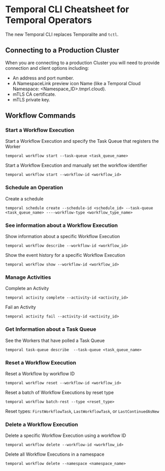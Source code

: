 # Temporal CLI Cheatsheet for Temporal Operators 

The new Temporal CLI replaces Temporalite and `tctl`. 

## Connecting to a Production Cluster 
 
When you are connecting to a production Cluster you will need to provide connection and client options including:

* An address and port number.
* A NamespaceLink preview icon Name (like a Temporal Cloud Namespace: <Namespace_ID>.tmprl.cloud).
* mTLS CA certificate.
* mTLS private key.

## Workflow Commands

### Start a Workflow Execution 

Start a Workflow Execution and specify the Task Queue that registers the Worker 

```command
temporal workflow start --task-queue <task_queue_name>
```

Start a Workflow Execution and manually set the workflow identifier

```command
temporal workflow start --workflow-id <workflow_id>
```

### Schedule an Operation

Create a schedule

```command
temporal schedule create --schedule-id <schedule_id> --task-queue <task_queue_name> ----workflow-type <workflow_type_name>
``` 

### See information about a Workflow Execution

Show information about a specific Workflow Execution 

```command
temporal workflow describe --workflow-id <workflow_id>
```

Show the event history for a specific Workflow Execution

```command
temporal workflow show --workflow-id <workflow_id>
```

### Manage Activities 

Complete an Activity 

```command
temporal activity complete --activity-id <activity_id>
```

Fail an Activity 

```command
temporal activity fail --activity-id <activity_id>
```

### Get Information about a Task Queue

See the Workers that have polled a Task Queue 

```command 
temporal task-queue describe  --task-queue <task_queue_name>
```

### Reset a Workflow Execution

Reset a Workflow by workflow ID 

```command
temporal workflow reset --workflow-id <workflow_id>
```

Reset a batch of Workflow Executions by reset type

```command 
temporal workflow batch-rest --type <reset_type>                

```
Reset types: `FirstWorkflowTask`, `LastWorkflowTask`, or `LastContinuedAsNew`

### Delete a Workflow Execution

Delete a specific Workflow Execution using a workflow ID 

```command 
temporal workflow delete --workflow-id <workflow_id>
```

Delete all Workflow Executions in a namespace 

```command 
temporal workflow delete --namespace <namespace_name>
```
   